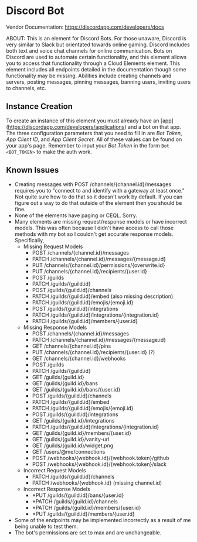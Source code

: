 # Discord Bot

Vendor Documentation: https://discordapp.com/developers/docs

ABOUT: This is an element for Discord Bots. For those unaware, Discord is very similar to Slack but orientated towards online gaming. Discord includes both text and voice chat channels for online communication. Bots on Discord are used to automate certain functionality, and this element allows you to access that functionality through a Cloud Elements element.
This element includes all endpoints detailed in the documentation though some functionality may be missing. Abilities include creating channels and servers, posting messages, pinning messages, banning users, inviting users to channels, etc.

## Instance Creation

To create an instance of this element you must already have an [app] (https://discordapp.com/developers/applications) and a bot on that app. The three configuration parameters that you need to fill in are *Bot Token*, *App Client ID*, and *App Client Secret*. All of these values can be found on your app's page. Remember to input your *Bot Token* in the form `Bot <BOT_TOKEN>` to make the auth work.

## Known Issues

- Creating messages with POST /channels/{channel.id}/messages requires you to "connect to and identify with a gateway at least once." Not quite sure how to do that so it doesn't work by default. If you can figure out a way to do that outside of the element then you should be fine.
- None of the elements have paging or CEQL. Sorry.
- Many elements are missing request/response models or have incorrect models. This was often because I didn't have access to call those methods with my bot so I couldn't get accurate response models. Specifically,
  - Missing Request Models
    - POST   /channels/{channel.id}/messages
    - PATCH  /channels/{channel.id}/messages/{message.id}
    - PUT    /channels/{channel.id}/permissions/{overwrite.id}
    - PUT    /channels/{channel.id}/recipients/{user.id}
    - POST   /guilds
    - PATCH  /guilds/{guild.id}
    - POST   /guilds/{guild.id}/channels
    - PATCH  /guilds/{guild.id}/embed (also missing description)
    - PATCH  /guilds/{guild.id}/emojis/{emoji.id}
    - POST   /guilds/{guild.id}/integrations
    - PATCH  /guilds/{guild.id}/integrations/{integration.id}
    - PATCH  /guilds/{guild.id}/members/{user.id}
  - Missing Response Models
    - POST   /channels/{channel.id}/messages
    - PATCH  /channels/{channel.id}/messages/{message.id}
    - GET    /channels/{channel.id}/pins
    - PUT    /channels/{channel.id}/recipients/{user.id} (?)
    - GET    /channels/{channel.id}/webhooks
    - POST   /guilds
    - PATCH  /guilds/{guild.id}
    - GET    /guilds/{guild.id}
    - GET    /guilds/{guild.id}/bans
    - GET    /guilds/{guild.id}/bans/{user.id}
    - POST   /guilds/{guild.id}/channels
    - PATCH  /guilds/{guild.id}/embed
    - PATCH  /guilds/{guild.id}/emojis/{emoji.id}
    - POST   /guilds/{guild.id}/integrations
    - GET    /guilds/{guild.id}/integrations
    - PATCH  /guilds/{guild.id}/integrations/{integration.id}
    - GET    /guilds/{guild.id}/members/{user.id}
    - GET    /guilds/{guild.id}/vanity-url
    - GET    /guilds/{guild.id}/widget.png
    - GET    /users/@me/connections
    - POST   /webhooks/{webhook.id}/{webhook.token}/github
    - POST   /webhooks/{webhook.id}/{webhook.token}/slack
  - Incorrect Request Models
    - PATCH  /guilds/{guild.id}/channels
    - PATCH  /webhooks/{webhook.id}   (missing channel.id)
  - Incorrect Response Models
    - *PUT   /guilds/{guild.id}/bans/{user.id}
    - *PATCH /guilds/{guild.id}/channels
    - *PATCH /guilds/{guild.id}/members/{user.id}
    - *PUT   /guilds/{guild.id}/members/{user.id}
- Some of the endpoints may be implemented incorrectly as a result of me being unable to test them.
- The bot's permissions are set to max and are unchangeable.
